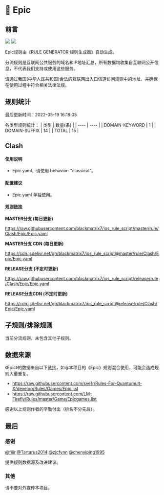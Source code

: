 # 🧸 Epic

## 前言

![](https://shields.io/badge/-移除重复规则-ff69b4) ![](https://shields.io/badge/-IP--CIDR(6)合并-blueviolet) 

Epic规则由《RULE GENERATOR 规则生成器》自动生成。

分流规则是互联网公共服务的域名和IP地址汇总，所有数据均收集自互联网公开信息，不代表我们支持或使用这些服务。

请通过我国(中华人民共和国)合法的互联网出入口信道访问规则中的地址，并确保在使用过程中符合相关法律法规。

## 规则统计

最后更新时间：2022-05-19 16:18:05

各类型规则统计：
| 类型 | 数量(条)  | 
| ---- | ----  |
| DOMAIN-KEYWORD | 1  | 
| DOMAIN-SUFFIX | 14  | 
| TOTAL | 15  | 


## Clash 

#### 使用说明
- Epic.yaml，请使用 behavior: "classical"。

#### 配置建议
- Epic.yaml 单独使用。

#### 规则链接
**MASTER分支 (每日更新)**

https://raw.githubusercontent.com/blackmatrix7/ios_rule_script/master/rule/Clash/Epic/Epic.yaml

**MASTER分支 CDN (每日更新)**

https://cdn.jsdelivr.net/gh/blackmatrix7/ios_rule_script@master/rule/Clash/Epic/Epic.yaml

**RELEASE分支 (不定时更新)**

https://raw.githubusercontent.com/blackmatrix7/ios_rule_script/release/rule/Clash/Epic/Epic.yaml

**RELEASE分支CDN (不定时更新)**

https://cdn.jsdelivr.net/gh/blackmatrix7/ios_rule_script@release/rule/Clash/Epic/Epic.yaml

## 子规则/排除规则


当前分流规则，未包含其他子规则。

## 数据来源

《Epic》的数据来自以下链接，如与本项目的《Epic》规则混合使用，可能会造成规则大量重复。

- https://raw.githubusercontent.com/sve1r/Rules-For-Quantumult-X/develop/Rules/Games/Epic.list
- https://raw.githubusercontent.com/LM-Firefly/Rules/master/Game/Epicgames.list


感谢以上规则作者的辛勤付出（排名不分先后）。

## 最后

### 感谢

[@fiiir](https://github.com/fiiir) [@Tartarus2014](https://github.com/Tartarus2014) [@zjcfynn](https://github.com/zjcfynn) [@chenyiping1995](https://github.com/chenyiping1995) 

提供规则数据源及改进建议。

### 其他

请不要对外宣传本项目。